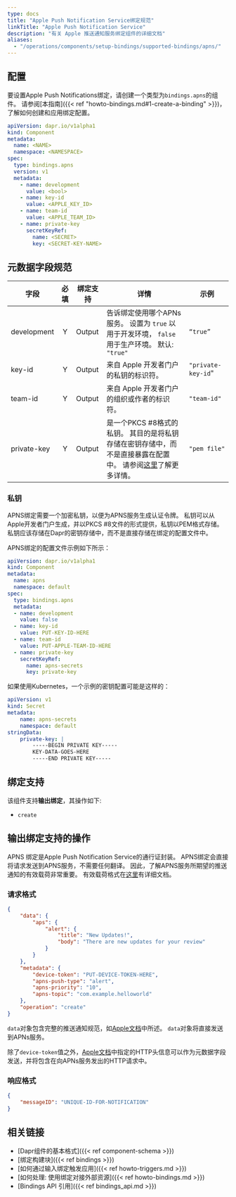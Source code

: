 ```yaml
---
type: docs
title: "Apple Push Notification Service绑定规范"
linkTitle: "Apple Push Notification Service"
description: "有关 Apple 推送通知服务绑定组件的详细文档"
aliases:
  - "/operations/components/setup-bindings/supported-bindings/apns/"
---
```


## 配置

要设置Apple Push Notifications绑定，请创建一个类型为`bindings.apns`的组件。 请参阅[本指南]({{< ref "howto-bindings.md#1-create-a-binding" >}})，了解如何创建和应用绑定配置。

```yaml
apiVersion: dapr.io/v1alpha1
kind: Component
metadata:
  name: <NAME>
  namespace: <NAMESPACE>
spec:
  type: bindings.apns
  version: v1
  metadata:
    - name: development
      value: <bool>
    - name: key-id
      value: <APPLE_KEY_ID>
    - name: team-id
      value: <APPLE_TEAM_ID>
    - name: private-key
      secretKeyRef:
        name: <SECRET>
        key: <SECRET-KEY-NAME>
```
## 元数据字段规范

| 字段          | 必填 | 绑定支持   | 详情                                                                         | 示例                 |
| ----------- |:--:| ------ | -------------------------------------------------------------------------- | ------------------ |
| development | Y  | Output | 告诉绑定使用哪个APNs服务。 设置为 `true` 以用于开发环境， `false` 用于生产环境。 默认: `"true"`           | `“true”`           |
| key-id      | Y  | Output | 来自 Apple 开发者门户的私钥的标识符。                                                     | `"private-key-id`" |
| team-id     | Y  | Output | 来自 Apple 开发者门户的组织或作者的标识符。                                                  | `"team-id"`        |
| private-key | Y  | Output | 是一个PKCS #8格式的私钥。 其目的是将私钥存储在密钥存储中，而不是直接暴露在配置中。 请参阅[这里](#private-key)了解更多详情。 | `"pem file"`       |

### 私钥
APNS绑定需要一个加密私钥，以便为APNS服务生成认证令牌。 私钥可以从Apple开发者门户生成，并以PKCS #8文件的形式提供，私钥以PEM格式存储。 私钥应该存储在Dapr的密钥存储中，而不是直接存储在绑定的配置文件中。

APNS绑定的配置文件示例如下所示：
```yaml
apiVersion: dapr.io/v1alpha1
kind: Component
metadata:
  name: apns
  namespace: default
spec:
  type: bindings.apns
  metadata:
  - name: development
    value: false
  - name: key-id
    value: PUT-KEY-ID-HERE
  - name: team-id
    value: PUT-APPLE-TEAM-ID-HERE
  - name: private-key
    secretKeyRef:
      name: apns-secrets
      key: private-key
```
如果使用Kubernetes，一个示例的密钥配置可能是这样的：
```yaml
apiVersion: v1
kind: Secret
metadata:
    name: apns-secrets
    namespace: default
stringData:
    private-key: |
        -----BEGIN PRIVATE KEY-----
        KEY-DATA-GOES-HERE
        -----END PRIVATE KEY-----
```

## 绑定支持

该组件支持**输出绑定**，其操作如下:

- `create`

## 输出绑定支持的操作

APNS 绑定是Apple Push Notification Service的通行证封装。 APNS绑定会直接将请求发送到APNS服务，不需要任何翻译。 因此，了解APNS服务所期望的推送通知的有效载荷非常重要。 有效载荷格式在[这里](https://developer.apple.com/documentation/usernotifications/setting_up_a_remote_notification_server/generating_a_remote_notification)有详细文档。

### 请求格式

```json
{
    "data": {
        "aps": {
            "alert": {
                "title": "New Updates!",
                "body": "There are new updates for your review"
            }
        }
    },
    "metadata": {
        "device-token": "PUT-DEVICE-TOKEN-HERE",
        "apns-push-type": "alert",
        "apns-priority": "10",
        "apns-topic": "com.example.helloworld"
    },
    "operation": "create"
}
```

`data`对象包含完整的推送通知规范，如[Apple文档](https://developer.apple.com/documentation/usernotifications/setting_up_a_remote_notification_server/generating_a_remote_notification)中所述。 `data`对象将直接发送到APNs服务。

除了`device-token`值之外，[Apple文档](https://developer.apple.com/documentation/usernotifications/setting_up_a_remote_notification_server/sending_notification_requests_to_apns)中指定的HTTP头信息可以作为元数据字段发送，并将包含在向APNs服务发出的HTTP请求中。

### 响应格式

```json
{
    "messageID": "UNIQUE-ID-FOR-NOTIFICATION"
}
```

## 相关链接

- [Dapr组件的基本格式]({{< ref component-schema >}})
- [绑定构建块]({{< ref bindings >}})
- [如何通过输入绑定触发应用]({{< ref howto-triggers.md >}})
- [如何处理: 使用绑定对接外部资源]({{< ref howto-bindings.md >}})
- [Bindings API 引用]({{< ref bindings_api.md >}})
